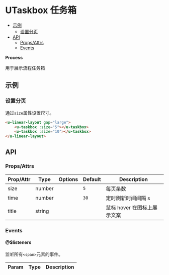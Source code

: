 <!-- 该 README.md 根据 api.yaml 和 docs/*.md 自动生成，为了方便在 GitHub 和 NPM 上查阅。如需修改，请查看源文件 -->

# UTaskbox 任务箱

- [示例](#示例)
    - [设置分页](#设置分页)
- [API]()
    - [Props/Attrs](#propsattrs)
    - [Events](#events)

**Process**

用于展示流程任务箱

## 示例
### 设置分页

通过`size`属性设置尺寸。

``` html
<u-linear-layout gap="large">
    <u-taskbox :size="5"></u-taskbox>
    <u-taskbox :size="10"></u-taskbox>
</u-linear-layout>
```

## API
### Props/Attrs

| Prop/Attr | Type | Options | Default | Description |
| --------- | ---- | ------- | ------- | ----------- |
| size | number |  | `5` | 每页条数 |
| time | number |  | `30` | 定时刷新时间间隔 s |
| title | string |  |  | 鼠标 hover 在图标上展示文案 |

### Events

#### @$listeners

监听所有`<span>`元素的事件。

| Param | Type | Description |
| ----- | ---- | ----------- |


